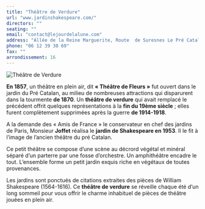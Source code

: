 ```yaml
---
title: "Théâtre de Verdure"
url: "www.jardinshakespeare.com/"
directors: ""
seating: ""
email: "contact@lejourdelalune.com"
address: "Allée de la Reine Marguerite, Route  de Suresnes Le Pré Catalan, Bois de Boulogne"
phone: "06 12 39 30 69"
fax: ""
arrondissement: 16
---
```


![Théâtre de Verdure](../images/16eme/theatre-de-verdure/theatre-de-verdure-1.jpg)

**En 1857**, un théâtre en plein air, dit **« Théâtre de Fleurs »** fut ouvert dans le jardin du Pré Catalan, au milieu de nombreuses attractions qui disparurent dans la tourmente **de 1870**. Un **théâtre de verdure** qui avait remplacé le précédent offrit quelques représentations à la **fin du 19ème siècle** ; elles furent complètement supprimées après la guerre **de 1914-1918**.

A la demande des « Amis de France » le conservateur en chef des jardins de Paris, Monsieur **Joffet** réalisa le **jardin de Shakespeare en 1953**. Il le fit à l’image de l’ancien théâtre du pré Catalan. 

Ce petit théâtre se compose d’une scène au décrord végétal et minéral séparé d’un parterre par une fosse d’orchestre. Un amphithéâtre encadre le tout. L’ensemble forme un petit jardin exquis riche en végétaux de toutes provenances.

Les jardins sont ponctués de citations extraites des pièces de William Shakespeare (1564-1616). Ce **théâtre de verdure** se réveille chaque été d’un long sommeil pour vous offrir le charme inhabituel de pièces de théâtre jouées en plein air.
